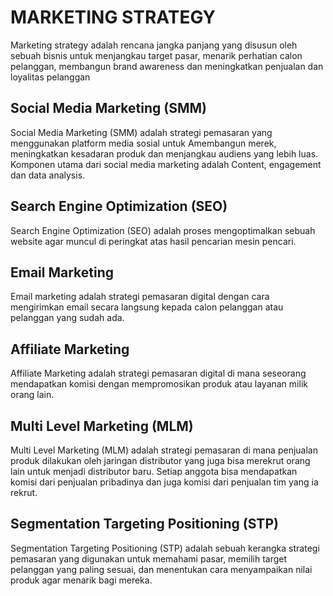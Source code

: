 # MARKETING STRATEGY

Marketing strategy adalah rencana jangka panjang yang disusun oleh sebuah bisnis untuk menjangkau target pasar, menarik perhatian calon pelanggan, membangun brand awareness dan meningkatkan penjualan dan loyalitas pelanggan


## Social Media Marketing (SMM)

Social Media Marketing (SMM) adalah strategi pemasaran yang menggunakan platform media sosial untuk Amembangun merek, meningkatkan kesadaran produk dan menjangkau audiens yang lebih luas. Komponen utama dari social media marketing adalah Content, engagement dan data analysis.

## Search Engine Optimization (SEO)

Search Engine Optimization (SEO) adalah proses mengoptimalkan sebuah website agar muncul di peringkat atas hasil pencarian mesin pencari.

## Email Marketing

Email marketing adalah strategi pemasaran digital dengan cara mengirimkan email secara langsung kepada calon pelanggan atau pelanggan yang sudah ada.

## Affiliate Marketing

Affiliate Marketing adalah strategi pemasaran digital di mana seseorang mendapatkan komisi dengan mempromosikan produk atau layanan milik orang lain.

## Multi Level Marketing (MLM)

Multi Level Marketing (MLM) adalah strategi pemasaran di mana penjualan produk dilakukan oleh jaringan distributor yang juga bisa merekrut orang lain untuk menjadi distributor baru. Setiap anggota bisa mendapatkan komisi dari penjualan pribadinya dan juga komisi dari penjualan tim yang ia rekrut.

## Segmentation Targeting Positioning (STP)

Segmentation Targeting Positioning (STP) adalah sebuah kerangka strategi pemasaran yang digunakan untuk memahami pasar, memilih target pelanggan yang paling sesuai, dan menentukan cara menyampaikan nilai produk agar menarik bagi mereka.